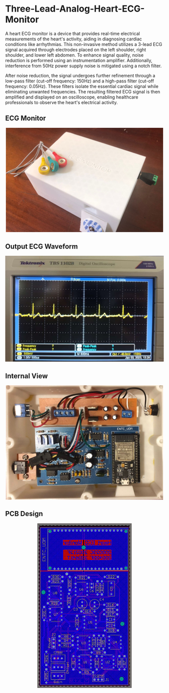 # Three-Lead-Analog-Heart-ECG-Monitor
A heart ECG monitor is a device that provides real-time electrical measurements of the heart's activity, aiding in diagnosing cardiac conditions like arrhythmias. This non-invasive method utilizes a 3-lead ECG signal acquired through electrodes placed on the left shoulder, right shoulder, and lower left abdomen. To enhance signal quality, noise reduction is performed using an instrumentation amplifier. Additionally, interference from 50Hz power supply noise is mitigated using a notch filter.

After noise reduction, the signal undergoes further refinement through a low-pass filter (cut-off frequency: 150Hz) and a high-pass filter (cut-off frequency: 0.05Hz). These filters isolate the essential cardiac signal while eliminating unwanted frequencies. The resulting filtered ECG signal is then amplified and displayed on an oscilloscope, enabling healthcare professionals to observe the heart's electrical activity.

## ECG Monitor
<p align="center"> <img src="https://github.com/avishkaherath/Three-Lead-Analog-Heart-ECG-Monitor/blob/main/Images/Enclosure.jpg" width="500"> </p>

## Output ECG Waveform
<p align="center"> <img src="https://github.com/avishkaherath/Three-Lead-Analog-Heart-ECG-Monitor/blob/main/Images/ECG%20Waveform.jpg" width="600"> </p>

## Internal View
<p align="center"> <img src="https://github.com/avishkaherath/Three-Lead-Analog-Heart-ECG-Monitor/blob/main/Images/Internal%20View.jpg" width="500"> </p>

## PCB Design
<p align="center"> <img src="https://github.com/avishkaherath/Three-Lead-Analog-Heart-ECG-Monitor/blob/main/Images/PCB.jpg" width="300"> </p>
